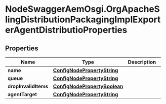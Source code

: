 # NodeSwaggerAemOsgi.OrgApacheSlingDistributionPackagingImplExporterAgentDistributioProperties

## Properties
Name | Type | Description | Notes
------------ | ------------- | ------------- | -------------
**name** | [**ConfigNodePropertyString**](ConfigNodePropertyString.md) |  | [optional] 
**queue** | [**ConfigNodePropertyString**](ConfigNodePropertyString.md) |  | [optional] 
**dropInvalidItems** | [**ConfigNodePropertyBoolean**](ConfigNodePropertyBoolean.md) |  | [optional] 
**agentTarget** | [**ConfigNodePropertyString**](ConfigNodePropertyString.md) |  | [optional] 



